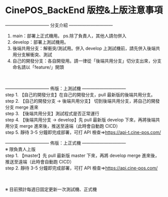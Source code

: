 # CinePOS_BackEnd 版控&上版注意事項

—————————— 分支介紹 ——————————

1. main：部署上正式機用。 ps.除了負責人，其他人請勿併入<br>
2. develop：部署上測試機用。<br>
3. 後端共用分支：解衝突/測試用。併入 develop 上測試機前，請先併入後端共用分支解衝突、測試<br>
4. 自己的開發分支：各自開發用。請一律從「後端共用分支」切分支出來，分支命名請以「feature/」開頭<br><br><br>

—————————— 佈版：上測試機 ——————————<br>
step 1. 【自己的開發分支】在自己的開發分支，pull 最新版的後端共用分支。<br>
step 2. 【自己的開發分支 → 後端共用分支】 切到後端共用分支，將自己的開發分支 merge 進來<br>
step 3. 【後端共用分支】測試程式是否正常運行<br>
step 4. 【後端共用分支 → develop】先 pull 最新版 develop 下來，再將後端共用分支 merge 進來後，推送至遠端（此時會自動跑 CICD）<br>
step 5. 靜待 3-5 分鐘即完成部署，可打 API 檢查=>https://api-t.cine-pos.com/<br>

—————————— 佈版：上正式機 ——————————<br>
※ 限負責人上版<br>
step 1. 【master】先 pull 最新版 master 下來，再將 develop merge 進來後，推送至遠端（此時會自動跑 CICD）<br>
step 2. 靜待 3-5 分鐘即完成部署，可打 API 檢查=>https://api.cine-pos.com/<br><br><br>

※ 目前預計每週日固定更新一次測試機、正式機
